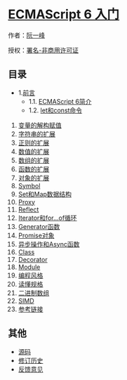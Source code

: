 # [ECMAScript 6 入门]()

作者：[阮一峰](http://www.ruanyifeng.com)

授权：<a rel="license" href="http://creativecommons.org/licenses/by-nc/4.0/">署名-非商用许可证</a>

## 目录
* 1.[前言](#README)
	- 1.1. [ECMAScript 6简介](#docs/intro)
	- 1.2. [let和const命令](#docs/let)
1. [变量的解构赋值](#docs/destructuring)
1. [字符串的扩展](#docs/string)
1. [正则的扩展](#docs/regex)
1. [数值的扩展](#docs/number)
1. [数组的扩展](#docs/array)
1. [函数的扩展](#docs/function)
1. [对象的扩展](#docs/object)
1. [Symbol](#docs/symbol)
1. [Set和Map数据结构](#docs/set-map)
1. [Proxy](#docs/proxy)
1. [Reflect](#docs/reflect)
1. [Iterator和for...of循环](#docs/iterator)
1. [Generator函数](#docs/generator)
1. [Promise对象](#docs/promise)
1. [异步操作和Async函数](#docs/async)
1. [Class](#docs/class)
1. [Decorator](#docs/decorator)
1. [Module](#docs/module)
1. [编程风格](#docs/style)
1. [读懂规格](#docs/spec)
1. [二进制数组](#docs/arraybuffer)
1. [SIMD](#docs/simd)
1. [参考链接](#docs/reference)

## 其他
- [源码](http://github.com/ruanyf/es6tutorial/)
- [修订历史](https://github.com/ruanyf/es6tutorial/commits/gh-pages)
- [反馈意见](https://github.com/ruanyf/es6tutorial/issues)
